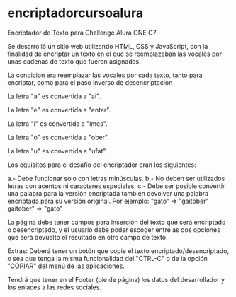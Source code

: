 # encriptadorcursoalura
Encriptador de Texto para Challenge Alura ONE G7

Se desarrolló un sitio web utilizando HTML, CSS y JavaScript, con la finalidad de encriptar un texto en el que se reemplazaban las vocales por unas cadenas de texto que fueron asignadas. 

La condicion era reemplazar las vocales por cada texto, tanto para encriptar, como para el paso inverso de desencriptacion

La letra "a" es convertida a "ai".

La letra "e" es convertida a "enter".

La letra "i" es convertida a "imes".

La letra "o" es convertida a "ober".

La letra "u" es convertida a "ufat".


Los equisitos para el desafío del encriptador eran los siguientes:

a.- Debe funcionar solo con letras minúsculas.
b.- No deben ser utilizados letras con acentos ni caracteres especiales.
c.- Debe ser posible convertir una palabra para la versión encriptada también devolver una palabra encriptada para su versión original.
Por ejemplo:
"gato" => "gaitober"
gaitober" => "gato"

La página debe tener campos para inserción del texto que será encriptado o desencriptado, y el usuario debe poder escoger entre as dos opciones que será devuelto el resultado en otro campo de texto.

Extras:
Deberá tener un botón que copie el texto encriptado/desencriptado, o sea que tenga la misma funcionalidad del "CTRL-C" o de la opción "COPIAR" del menú de las aplicaciones.

Tendrá que tener en el Footer (pie de página) los datos del desarrollador y los enlaces a las redes sociales. 



